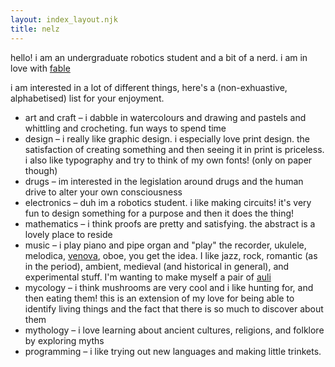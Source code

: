 ```yaml
---
layout: index_layout.njk
title: nelz
---
```


hello! i am an undergraduate robotics student and a bit of a nerd.
i am in love with [fable](https://fablesbestiary.neocities.org/)

i am interested in a lot of different things, here's a (non-exhuastive, alphabetised)
list for your enjoyment.

- art and craft – i dabble in watercolours and drawing and pastels and whittling
  and crocheting. fun ways to spend time
- design – i really like graphic design. i especially love print design. the
  satisfaction of creating something and then seeing it in print is priceless.
  i also like typography and try to think of my own fonts! (only on paper though)
- drugs – im interested in the legislation around drugs and the human drive to
  alter your own consciousness
- electronics – duh im a robotics student. i like making circuits! it's very fun
  to design something for a purpose and then it does the thing!
- mathematics – i think proofs are pretty and satisfying. the abstract is a
  lovely place to reside
- music – i play piano and pipe organ and "play" the recorder, ukulele, melodica,
  [venova](https://uk.yamaha.com/en/products/musical_instruments/winds/casual_wind_instruments/venova/),
  oboe, you get the idea. I like jazz, rock, romantic (as in the period),
  ambient, medieval (and historical in general), and experimental stuff.
  I'm wanting to make myself a pair of [auli](https://yewtu.be/eWwtNO168kI)
- mycology – i think mushrooms are very cool and i like hunting for, and then
  eating them! this is an extension of my love for being able to identify living
  things and the fact that there is so much to discover about them
- mythology – i love learning about ancient cultures, religions, and folklore by
  exploring myths
- programming – i like trying out new languages and making little trinkets.
